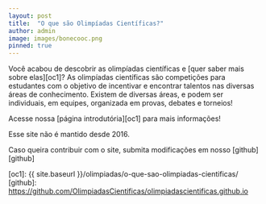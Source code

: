 ```yaml
---
layout: post
title:  "O que são Olimpíadas Científicas?"
author: admin
image: images/bonecooc.png
pinned: true
---
```

Você acabou de descobrir as olimpíadas científicas e [quer saber mais sobre elas][oc1]?
As olimpíadas científicas são competições para estudantes com o objetivo de incentivar e encontrar talentos nas diversas áreas de conhecimento. Existem de diversas áreas, e podem ser individuais, em equipes, organizada em provas, debates e torneios!

Acesse nossa [página introdutória][oc1] para mais informações!

Esse site não é mantido desde 2016.

Caso queira contribuir com o site, submita modificações em nosso [github][github]

[oc1]: {{ site.baseurl }}/olimpiadas/o-que-sao-olimpiadas-cientificas/ 
[github]: https://github.com/OlimpiadasCientificas/olimpiadascientificas.github.io
